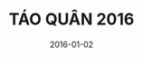 ---
title: TÁO QUÂN 2016
youtubeId: ahRxhAzyMWI
date: 2016-01-02
categories: [tao-quan]
actors: [xuan-bac, cong-ly, quang-thang, chi-trung, van-dung, quoc-khanh, tu-long]
type: Video
---